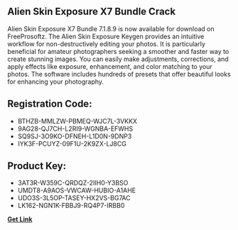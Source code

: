 ## Alien Skin Exposure X7 Bundle Crack

Alien Skin Exposure X7 Bundle 7.1.8.9 is now available for download on FreeProsoftz. The Alien Skin Exposure Keygen provides an intuitive workflow for non-destructively editing your photos. It is particularly beneficial for amateur photographers seeking a smoother and faster way to create stunning images. You can easily make adjustments, corrections, and apply effects like exposure, enhancement, and color matching to your photos. The software includes hundreds of presets that offer beautiful looks for enhancing your photography.

## Registration Code:

- BTHZB-MMLZW-PBMEQ-WJC7L-3VKKX
- 9AG28-QJ7CH-L2RI9-WGNBA-EFWHS
- SQ9SJ-3O9KO-DFNEH-L1D0N-9DNP3
- IYK3F-PCUYZ-09F1U-2K9ZX-LJ8CG

##  Product Key:

- 3AT3R-W359C-QRDQZ-2IIH0-Y3BSO
- UMDT8-A9AOS-VWCAW-HUBIO-A1AHE
- UDO3S-3L5OP-TASEY-HX2VS-BG7AC
- LK162-NGN1K-FBBJ9-RQ4P7-IRBB0

[**Get Link**](https://drive.usercontent.google.com/download?id=1fyUFg-gEdg78VdkZFoXrccUkMmYjlQKV)


 


 


 


 


 


 


 


 


 


 


 


 


 


 


 


 


 


 


 


 


 


 


 


 


 


 


 


 


 


 


 


 


 


 


 


 


 


 


 


 


 


 


 


 


 


 


 


 


 


 
